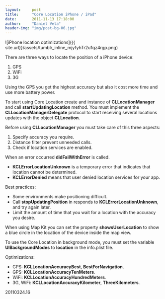 ```yaml
---
layout:     post
title:      "Core Location iPhone / iPad"
date:       2011-11-13 17:18:00
author:     "Daniel Vela"
header-img: "img/post-bg-06.jpg"
---
```


![iPhone location optimizations]({{ site.url}}/assets/tumblr_inline_mjyfyhTr2u1qz4rgp.png)

There are three ways to locate the position of a iPhone device:

1. GPS
2. WiFi
3. 3G

Using the GPS you get the highest accuracy but also it cost more time and use more battery power.

To start using Core Location create and instance of **CLLocationManager** and call **startUpdatingLocation** method. You must implement the **CLLocationManagerDelegate** protocol to start receiving several locations updates with the object **CLLocation**.

Before using **CLLocationManager** you must take care of this three aspects:

1. Specify accuracy you require.
2. Distance filter prevent unneeded calls.
3. Check if location services are enabled.

When an error occurred **didFailWithError** is called.

* **KCLErrorLocationUnknown** is a temporary error that indicates that location cannot be determined.
* **KCLErrorDenied** means that user denied location services for your app.

Best practices:

* Some environments make positioning difficult.
* Call **stopUpdatingPosition** in responds to **KCLErrorLocationUnknown**, and try again later.
* Limit the amount of time that you wait for a location with the accuracy you desire.

When using Map Kit you can set the property **showsUserLocation** to show a blue circle in the location of the device inside the map view.

To use the Core Location in background mode, you must set the variable **UIBackgroundModes** to **location** in the info.plist file.

Optimizations:

* GPS: **KCLLocationAccuracyBest**, **BestForNavigation**.
* GPS: **KCLLocationAccuracyTenMeters**.
* WiFi: **KCLLocationAccuracyHundredMeters**.
* 3G, WiFi: **KCLLocationAccuracyKilometer**, **ThreeKilometers**.

20110324.16